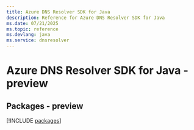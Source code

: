 ```yaml
---
title: Azure DNS Resolver SDK for Java
description: Reference for Azure DNS Resolver SDK for Java
ms.date: 07/21/2025
ms.topic: reference
ms.devlang: java
ms.service: dnsresolver
---
```

# Azure DNS Resolver SDK for Java - preview
## Packages - preview
[!INCLUDE [packages](dns-resolver-index.md)]